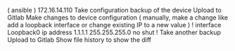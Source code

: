 ( ansible )
172.16.14.110
Take configuration backup of the device
Upload to Gitlab
Make changes to device configuration ( manually, make a change like add a loopback interface or change existing IP to a new value )
!
interface Loopback0
 ip address 1.1.1.1 255.255.255.0
 no shut
!
Take another backup
Upload to Gitlab
Show file history to show the diff
